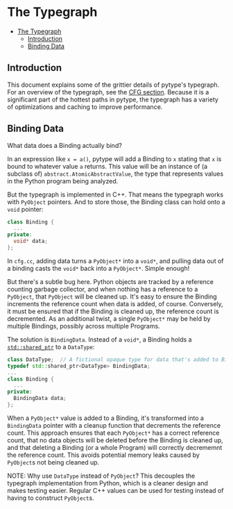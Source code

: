 # The Typegraph

<!--ts-->
   * [The Typegraph](#the-typegraph)
      * [Introduction](#introduction)
      * [Binding Data](#binding-data)

<!-- Added by: tsudol, at: 2020-08-28T16:29-07:00 -->

<!--te-->

## Introduction

This document explains some of the grittier details of pytype's typegraph. For
an overview of the typegraph, see the [CFG section][cfg-doc]. Because it is a
significant part of the hottest paths in pytype, the typegraph has a variety of
optimizations and caching to improve performance.

[cfg-doc]: ./index.md#cfg

## Binding Data

What data does a Binding actually bind?

In an expression like `x = a()`, pytype will add a Binding to `x` stating that
`x` is bound to whatever value `a` returns. This value will be an instance of (a
subclass of) `abstract.AtomicAbstractValue`, the type that represents values in
the Python program being analyzed.

But the typegraph is implemented in C++. That means the typegraph works with
`PyObject` pointers. And to store those, the Binding class can hold onto a
`void` pointer:

```c++
class Binding {
  ...
private:
  void* data;
};
```

In `cfg.cc`, adding data turns a `PyObject*` into a `void*`, and pulling data
out of a binding casts the `void*` back into a `PyObject*`. Simple enough!

But there's a subtle bug here. Python objects are tracked by a reference
counting garbage collector, and when nothing has a reference to a `PyObject`,
that `PyObject` will be cleaned up. It's easy to ensure the Binding increments
the reference count when data is added, of course. Conversely, it must be
ensured that if the Binding is cleaned up, the reference count is decremented.
As an additional twist, a single `PyObject*` may be held by multiple Bindings,
possibly across multiple Programs.

The solution is `BindingData`. Instead of a `void*`, a Binding holds a
[`std::shared_ptr`][shared-ptr-doc] to a `DataType`:

```c++
class DataType;  // A fictional opaque type for data that's added to Bindings.
typedef std::shared_ptr<DataType> BindingData;
...
class Binding {
  ...
private:
  BindingData data;
};
```

When a `PyObject*` value is added to a Binding, it's transformed into a
`BindingData` pointer with a cleanup function that decrements the reference
count. This approach ensures that each `PyObject*` has a correct reference
count, that no data objects will be deleted before the Binding is cleaned up,
and that deleting a Binding (or a whole Program) will correctly decrememnt the
reference count. This avoids potential memory leaks caused by `PyObject`s not
being cleaned up.

NOTE: Why use `DataType` instead of `PyObject`? This decouples the typegraph
implementation from Python, which is a cleaner design and makes testing easier.
Regular C++ values can be used for testing instead of having to construct
`PyObject`s.

[shared-ptr-doc]: https://en.cppreference.com/w/cpp/memory/shared_ptr

<!--
Program

-   default data
-   exists as a container for CFG (nodes, vars, bindings) and the Solver that
    acts upon it.

Reachability (reachable.h and .cc)

-   we know it's to make parts of the solver faster.
-   But how
-   and does it actually?

Hashing and Sets

-   CFGNodes and Bindings have partial ordering using operator<
-   They also have Hashes
-   This + everything in map_util.h is just to enable using sets and hashes of
    CFGnodes, bindings, etc.

Solver

-   The algorithm used.
-->
